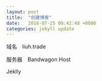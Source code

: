 ```yaml
---
layout: post
title:  "创建博客"
date:   2018-07-25 00:42:48 +0800
categories: jekyll update
---
```

域名　liuh.trade

服务器　Bandwagon Host

Jeklly

